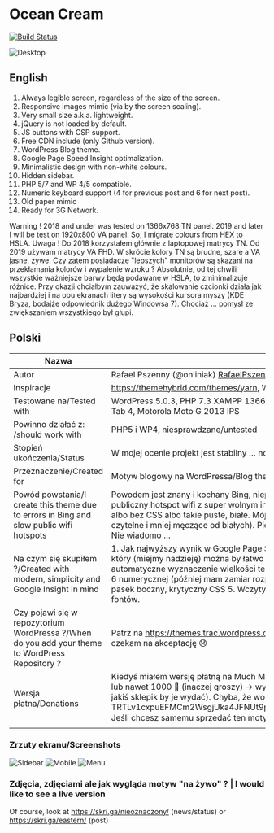 # Ocean Cream

[![Build Status](https://travis-ci.org/onliniak/ocean-cream.svg?branch=master)](https://travis-ci.org/onliniak/ocean-cream)

![Desktop](https://imgur.com/89yjw8Tl.png "Desktop")

## English

1. Always legible screen, regardless of the size of the screen.
7. Responsive images mimic (via by the screen scaling).
2. Very small size a.k.a. lightweight.
14. jQuery is not loaded by default.
3. JS buttons with CSP support.
4. Free CDN include (only Github version).
5. WordPress Blog theme.
6. Google Page Speed Insight optimalization.
8. Minimalistic design with non-white colours.
9. Hidden sidebar.
10. PHP 5/7 and WP 4/5 compatible.
11. Numeric keyboard support (4 for previous post and 6 for next post).
12. Old paper mimic
13. Ready for 3G Network.

Warning ! 2018 and under was tested on 1366x768 TN panel. 2019 and later I will be test on 1920x800 VA panel. So, I migrate colours from HEX to HSLA.
Uwaga ! Do 2018 korzystałem głównie z laptopowej matrycy TN. Od 2019 używam matrycy VA FHD. W skrócie kolory TN są brudne, szare a VA jasne, żywe. Czy zatem posiadacze "lepszych" monitorów są skazani na przekłamania kolorów i wypalenie wzroku ? Absolutnie, od tej chwili wszystkie ważniejsze barwy będą podawane w HSLA, to zminimalizuje różnice. Przy okazji chciałbym zauważyć, że skalowanie czcionki działa jak najbardziej i na obu ekranach litery są wysokości kursora myszy (KDE Bryza, bodajże odpowiednik dużego Windowsa 7). Chociaż … pomysł ze zwiększaniem wszystkiego był głupi.

## Polski

| Nazwa | Opis |
| --- | --- |
| Autor | Rafael Pszenny (@onliniak) <RafaelPszenny@caramail.com> |
| Inspiracje | https://themehybrid.com/themes/yarn, W3C School, fork Coffee Cream |
| Testowane na/Tested with | WordPress 5.0.3, PHP 7.3 XAMPP 1366x768 (laptop TN), Samsung Full HD TV VA, MSI Full HD Monitor VA, Samsung Galaxy Tab 4, Motorola Moto G 2013 IPS |
| Powinno działać z: /should work with | PHP5 i WP4, niesprawdzane/untested |
| Stopień ukończenia/Status | W mojej ocenie projekt jest stabilny … no może przydałoby się zmienić nieco kosmetyki | In my opinion stable … maybe I need little cosmetic changes |
| Przeznaczenie/Created for | Motyw blogowy na WordPressa/Blog theme |
| Powód powstania/I create this theme due to errors in Bing and slow public wifi hotspots | Powodem jest znany i kochany Bing, niepotrafiący przetworzyć strony powyżej 30kb, a przy okazji znańszy i lubiańszy publiczny hotspot wifi z super wolnym internetem. Szukałem więc lżejszej alternatywy wśród minimalistów ale oni ? Wszystko albo bez CSS albo takie puste, białe. Mój motyw próbuje naśladować stare, żółte kartki papieru (które moim zdaniem są bardziej czytelne i mniej męczące od białych). Pierwotny projekt miał nie wymagać dalszych udoskonaleń, czy fork przekaże tą cechę ? Nie wiadomo … |
| Na czym się skupiłem ?/Created with modern, simplicity and Google Insight in mind | 1. Jak najwyższy wynik w Google Page Speed Insight. 2. Jak najmniej kodu. 3. Prosty, przyjemny i nie męczący wzroku motyw, który (miejmy nadzieję) można by łatwo zmodyfikować. 4. Eksperymentalne ficzery jak automatycznie skalowane zdjęcia, automatyczne wyznaczenie wielkości tekstu, możliwość przełączania się pomiędzy następną i poprzednią stroną za pomocą 4 i 6 numerycznej (później mam zamiar rozpocząć projekt poświęcony lepszemu wykorzystaniu klawiatury numerycznej), ukryty pasek boczny, krytyczny CSS 5. Wczytywanie jQuery tylko, gdy potrzebne. 6. Brak błędów PHP i JS. 7. Bez zewnętrznych fontów.|
| Czy pojawi się w repozytorium WordPressa ?/When do you add your theme to WordPress Repository ?| Patrz na https://themes.trac.wordpress.org/query?keywords=~ocean-cream&order=priority i wypatruj znaków  :pray: Póki co czekam na akceptację  :disappointed: |
| Wersja płatna/Donations | Kiedyś miałem wersję płatną na Much Markecie ale chyba się wynieśli :cry: W każdym bądź razie jeśli chcesz wrzucić 1/10/100 lub nawet 1000 :dog: (inaczej groszy) → wyślij je pod DL2ua8w6QBULciR5EEjE3qi76WRPQLMBAw (i powiedz mi, gdzie znajdę jakiś sklepik by je wydać). Chyba, że wolisz :turtle: TRTLv1cxpuEFMCm2WsgjUka4JFNUt9pcqVJrCjd8TruqaZNqSnDCYG5Xeu1LXpeHWsHiE6hZHqncudGz2xdhdUFjQvJFSWrzsiM  Jeśli chcesz samemu sprzedać ten motyw, nie zapomnij o wskazaniu autora w widocznym miejscu  :exclamation: |

### Zrzuty ekranu/Screenshots

![Sidebar](https://imgur.com/mOiRHiCl.png "Sidebar")
![Mobile](https://i.imgur.com/8v4i4jx.png  "Mobile")
![Menu](https://i.imgur.com/Vat2xVy.png    "Menu")

### Zdjęcia, zdjęciami ale jak wygląda motyw "na żywo" ? | I would like to see a live version

Of course, look at https://skri.ga/nieoznaczony/ (news/status)
or https://skri.ga/eastern/ (post)
